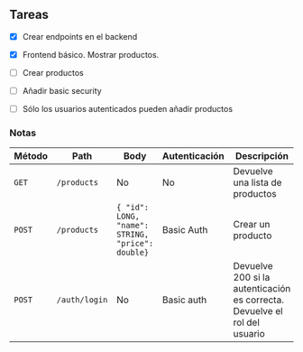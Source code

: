 ## Tareas

- [x] Crear endpoints en el backend
- [x] Frontend básico. Mostrar productos.
- [ ] Crear productos
- [ ] Añadir basic security
- [ ] Sólo los usuarios autenticados pueden añadir productos



### Notas

| Método | Path | Body | Autenticación | Descripción |
|--------|--------|--------|--------|--------|
| `GET`| `/products` | No | No |Devuelve una lista de productos
| `POST`| `/products` | `{ "id": LONG, "name": STRING, "price": double}`| Basic Auth | Crear un producto
| `POST` | `/auth/login` | No | Basic auth | Devuelve 200 si la autenticación es correcta. Devuelve el rol del usuario
